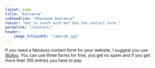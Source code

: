 ```yaml
---
layout: page
title: "Контакты"
subheadline: "Описание Контакты"
teaser: "Get in touch with me? Use the contact form."
permalink: "/contact/"
header:
    image_fullwidth: "camera8.jpg"
---
```

If you need a fabulous contact form for your website, I suggest you use [Wufoo][1]. You can use three forms for free, you get no spam and if you get more than 100 entries you have to pay.


 [1]: http://www.wufoo.com/
